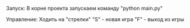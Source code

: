 Запуск:
В корне проекта запускаем команду "python main.py"

Управление:
Ходить на "стрелки"
"S" - новая игра
"F" - выход из игры
